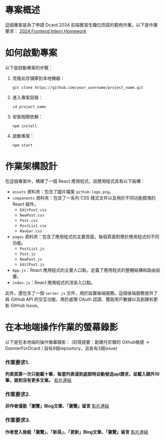 # 專案概述

這個專案是為了申請 Dcard 2024 前端實習生職位而寫的範例作業。以下是作業要求：
[2024 Frontend Intern Homework](https://drive.google.com/file/d/1TYiTdtrtISkT25AULbycKipaX8yveBmN/view?usp=sharing)

# 如何啟動專案

以下是啟動專案的步驟：

1. 克隆此存儲庫到本地機器：

    ```
    git clone https://github.com/your_username/project_name.git
    ```

2. 進入專案目錄：

    ```
    cd project_name
    ```

3. 安裝相關依賴：

    ```
    npm install
    ```

4. 啟動專案：

    ```
    npm start
    ```

# 作業架構設計

在這個專案中，構建了一個 React 應用程式，該應用程式具有以下結構：

- `assets` 資料夾：包含了圖片檔案 `github-logo.png`。
- `components` 資料夾：包含了一系列 CSS 樣式文件以及用於不同功能模塊的 React 組件。
  - `EditPost.css`
  - `NewPost.css`
  - `Post.css`
  - `PostList.css`
  - `Navbar.css`
- `pages` 資料夾：包含了應用程式的主要頁面，每個頁面對應於應用程式的不同功能。
  - `PostList.js`
  - `Post.js`
  - `NewPost.js`
  - `EditPost.js`
- `App.js`：React 應用程式的主要入口點，定義了應用程式的整體結構和路由設置。
- `index.js`：React 應用程式的渲染入口點。

此外，還包含了一個 `server.js` 文件，用於設置後端服務。這個後端服務提供了與 GitHub API 的交互功能，用於處理 OAuth 認證、獲取用戶數據以及創建和更新 GitHub Issue。

# 在本地端操作作業的螢幕錄影

以下是在本地端的操作螢幕錄影：
(前情提要：創建丹尼爾的 Github帳號 -> DannierForDcard / 設有8個repository，且各有3個issue)

### 作業要求1. 
**列表頁第一次只能載十筆，每當列表滾到底部時自動發送api請求，並載入額外10筆，直到沒有更多文章。**
   [影片連結](https://drive.google.com/file/d/1KXofeQOaGqz5qMc4NmtZl_S_eWc8X9M9/view?usp=sharing)

### 作業要求2. 
**非作者僅能「瀏覽」Blog文章、「瀏覽」留言**
   [影片連結](https://drive.google.com/file/d/1pvJ82TfKU3tmV4lMIU0MNUHRsViIlPEb/view?usp=sharing)

### 作業要求3. 
**作者登入後能「瀏覽」、「新英」、「更新」Blog文章、「瀏覽」留言**
   [影片連結](https://drive.google.com/file/d/101M_1cE0EttV-EtHhdK_tElragE3ofmK/view?usp=sharing)


